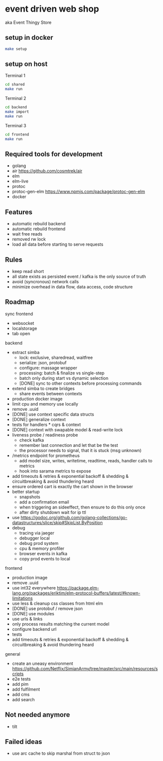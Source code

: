 # event driven web shop

aka Event Thingy Store

## setup in docker

``` bash
make setup
```

## setup on host

Terminal 1

``` bash
cd shared
make run
```

Terminal 2

``` bash
cd backend
make import
make run
```

Terminal 3

``` bash
cd frontend
make run
```

## Required tools for development

- golang
- air https://github.com/cosmtrek/air
- elm
- elm-live
- protoc
- protoc-gen-elm https://www.npmjs.com/package/protoc-gen-elm
- docker

## Features

- automatic rebuild backend
- automatic rebuild frontend
- wait free reads
- removed rw lock
- load all data before starting to serve requests

## Rules

- keep read short
- all state exists as persisted event / kafka is the only source of truth
- avoid (syncronous) network calls
- minimize overhead in data flow, data access, code structure

## Roadmap

sync frontend

- websocket
- localstorage
- tab open

backend

- extract simba
  - lock: exclusive, sharedread, waitfree
  - serialize: json, protobuf
  - configure: massage wrapper
  - processing: batch & finalize vs single-step
  - batch only during start vs dynamic selection
  - [DONE] sync to other contexts before processing commands
- extend simba to create bridges
  - share events between contexts
- production docker image
- limit cpu and memory use locally
- remove .uuid
- [DONE] use context specific data structs
- [DONE] generalize context
- tests for handlers * cqrs & context
- [DONE] context with swapable model & read-write lock
- liveness probe / readiness probe
  - check kafka
  - remember last connection and let that be the test
  - the processor needs to signal, that it is stuck (msg unknown)
- /metrics endpoint for prometheus
  - add model size, writes, writetime, readtime, reads, handler calls to metrics
  - hook into sarama metrics to expose
- add timeouts & retries & exponential backoff & shedding & circuitbreaking & avoid thundering heard
- ensure ordered cart is exactly the cart shown in the browser
- better startup
  - snapshots
  - add a confirmation email
  - when triggering an sideeffect, then ensure to do this only once
  - after dirty shutdown wait for ip ttl
- use https://godoc.org/github.com/golang-collections/go-datastructures/slice/skip#SkipList.ByPosition
- debug
  - tracing via jaeger
  - debugger local
  - debug prod system
  - cpu & memory profiler
  - browser events in kafka
  - copy prod events to local

frontend

- production image
- remove .uuid
- use int32 everywhere https://package.elm-lang.org/packages/eriktim/elm-protocol-buffers/latest/#known-limitations
- use less & cleanup css classes from html elm
- [DONE] use protobuf / remove json
- [DONE] use modules
- use urls & links
- only process results matching the current model
- configure backend url
- tests
- add timeouts & retries & exponential backoff & shedding & circuitbreaking & avoid thundering heard

general

- create an uneasy environment https://github.com/Netflix/SimianArmy/tree/master/src/main/resources/scripts
- e2e tests
- add pim
- add fulfilment
- add cms
- add search

## Not needed anymore

- tilt

## Failed ideas

- use arc cache to skip marshal from struct to json
